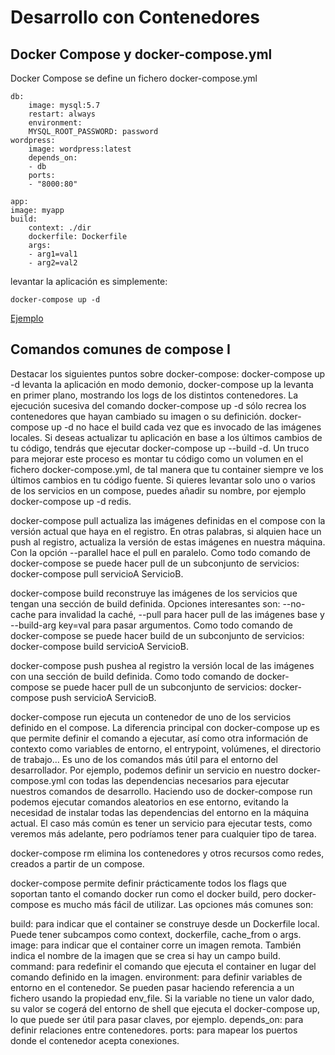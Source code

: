 Desarrollo con Contenedores
===========================

Docker Compose y docker-compose.yml
-----------------------------------

Docker Compose se define un fichero docker-compose.yml 

```
db:
    image: mysql:5.7
    restart: always
    environment:
    MYSQL_ROOT_PASSWORD: password
wordpress:
    image: wordpress:latest
    depends_on:
    - db
    ports:
    - "8000:80"

```

```
app:
image: myapp
build:
    context: ./dir
    dockerfile: Dockerfile
    args:
    - arg1=val1
    - arg2=val2
```
levantar la aplicación es simplemente:

```
docker-compose up -d
```

[Ejemplo](https://github.com/ccum/docker-for-devs/blob/master/auto-build/docker-compose.yml)

Comandos comunes de compose I
-----------------------------

Destacar los siguientes puntos sobre docker-compose:
docker-compose up -d levanta la aplicación en modo demonio, docker-compose up la levanta en primer plano, mostrando los logs de los distintos contenedores. La ejecución sucesiva del comando docker-compose up -d sólo recrea los contenedores que hayan cambiado su imagen o su definición. docker-compose up -d no hace el build cada vez que es invocado de las imágenes locales. Si deseas actualizar tu aplicación en base a los últimos cambios de tu código, tendrás que ejecutar docker-compose up --build -d. Un truco para mejorar este proceso es montar tu código como un volumen en el fichero docker-compose.yml, de tal manera que tu container siempre ve los últimos cambios en tu código fuente. Si quieres levantar solo uno o varios de los servicios en un compose, puedes añadir su nombre, por ejemplo docker-compose up -d redis.

docker-compose pull actualiza las imágenes definidas en el compose con la versión actual que haya en el registro. En otras palabras, si alquien hace un push al registro, actualiza la versión de estas imágenes en nuestra máquina. Con la opción --parallel hace el pull en paralelo. Como todo comando de docker-compose se puede hacer pull de un subconjunto de servicios: docker-compose pull servicioA ServicioB.

docker-compose build reconstruye las imágenes de los servicios que tengan una sección de build definida. Opciones interesantes son: --no-cache para invalidad la caché, --pull para hacer pull de las imágenes base y --build-arg key=val para pasar argumentos. Como todo comando de docker-compose se puede hacer build de un subconjunto de servicios: docker-compose build servicioA ServicioB.

docker-compose push pushea al registro la versión local de las imágenes con una sección de build definida. Como todo comando de docker-compose se puede hacer pull de un subconjunto de servicios: docker-compose push servicioA ServicioB.

docker-compose run ejecuta un contenedor de uno de los servicios definido en el compose. La diferencia principal con docker-compose up es que permite definir el comando a ejecutar, así como otra información de contexto como variables de entorno, el entrypoint, volúmenes, el directorio de trabajo… Es uno de los comandos más útil para el entorno del desarrollador. Por ejemplo, podemos definir un servicio en nuestro docker-compose.yml con todas las dependencias necesarios para ejecutar nuestros comandos de desarrollo. Haciendo uso de docker-compose run podemos ejecutar comandos aleatorios en ese entorno, evitando la necesidad de instalar todas las dependencias del entorno en la máquina actual. El caso más común es tener un servicio para ejecutar tests, como veremos más adelante, pero podríamos tener para cualquier tipo de tarea.

docker-compose rm elimina los contenedores y otros recursos como redes, creados a partir de un compose.

docker-compose permite definir prácticamente todos los flags que soportan tanto el comando docker run como el docker build, pero docker-compose es mucho más fácil de utilizar. Las opciones más comunes son:

build: para indicar que el container se construye desde un Dockerfile local. Puede tener subcampos como context, dockerfile, cache_from o args.
image: para indicar que el container corre un imagen remota. También indica el nombre de la imagen que se crea si hay un campo build.
command: para redefinir el comando que ejecuta el container en lugar del comando definido en la imagen.
environment: para definir variables de entorno en el contenedor. Se pueden pasar haciendo referencia a un fichero usando la propiedad env_file. Si la variable no tiene un valor dado, su valor se cogerá del entorno de shell que ejecuta el docker-compose up, lo que puede ser útil para pasar claves, por ejemplo.
depends_on: para definir relaciones entre contenedores.
ports: para mapear los puertos donde el contenedor acepta conexiones.
